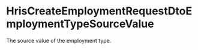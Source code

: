 # HrisCreateEmploymentRequestDtoEmploymentTypeSourceValue

The source value of the employment type.

